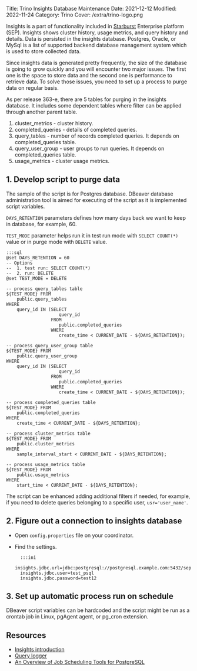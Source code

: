 Title: Trino Insights Database Maintenance
Date: 2021-12-12
Modified: 2022-11-24
Category: Trino
Cover: /extra/trino-logo.png

Insights is a part of functionality included in [Starburst](https://www.starburst.io/) Enterprise platform (SEP). Insights shows cluster history, usage metrics, and query history and details. Data is persisted in the insights database. Postgres, Oracle, or MySql is a list of supported backend database management system which is used to store collected data.

Since insights data is generated pretty frequently, the size of the database is going to grow quickly and you will encounter two major issues. The first one is the space to store data and the second one is performance to retrieve data. To solve those issues, you need to set up a process to purge data on regular basis.

As per release 363-e, there are 5 tables for purging in the insights database. It includes some dependent tables where filter can be applied through another parent table.

1. cluster_metrics - cluster history.
2. completed_queries - details of completed queries.
3. query_tables - number of records completed queries. It depends on completed_queries table.
4. query_user_group - user groups to run queries. It depends on completed_queries table.
5. usage_metrics - cluster usage metrics.

## 1. Develop script to purge data

The sample of the script is for Postgres database. DBeaver database administration tool is aimed for executing of the script as it is implemented script variables. 

`DAYS_RETENTION` parameters defines how many days back we want to keep in database, for example, 60.

`TEST_MODE` parameter helps run it in test run mode with `SELECT COUNT(*)` value or in purge mode with `DELETE` value.

    :::sql
    @set DAYS_RETENTION = 60
    -- Options
    --  1. test run: SELECT COUNT(*)
    --  2. run: DELETE
    @set TEST_MODE = DELETE

    -- process query_tables table
    ${TEST_MODE} FROM 
        public.query_tables 
    WHERE 
        query_id IN (SELECT 
                        query_id 
                     FROM 
                        public.completed_queries
                     WHERE 
                        create_time < CURRENT_DATE - ${DAYS_RETENTION});

    -- process query_user_group table
    ${TEST_MODE} FROM 
        public.query_user_group 
    WHERE 
        query_id IN (SELECT 
                        query_id 
                     FROM 
                        public.completed_queries
                     WHERE 
                        create_time < CURRENT_DATE - ${DAYS_RETENTION});

    -- process completed_queries table
    ${TEST_MODE} FROM 
        public.completed_queries
    WHERE 
        create_time < CURRENT_DATE - ${DAYS_RETENTION};
        
    -- process cluster_metrics table
    ${TEST_MODE} FROM 
        public.cluster_metrics
    WHERE 
        sample_interval_start < CURRENT_DATE - ${DAYS_RETENTION};
        
    -- process usage_metrics table
    ${TEST_MODE} FROM 
        public.usage_metrics
    WHERE 
        start_time < CURRENT_DATE - ${DAYS_RETENTION};
    
The script can be enhanced adding additional filters if needed, for example, if you need to delete queries belonging to a specific user, `usr='user_name'`.

## 2. Figure out a connection to insights database

* Open `config.properties` file on your coordinator. 
* Find the settings.

        :::ini
        insights.jdbc.url=jdbc:postgresql://postgresql.example.com:5432/sepquerylogger
        insights.jdbc.user=test_psql
        insights.jdbc.password=test12 

## 3. Set up automatic process run on schedule

DBeaver script variables can be hardcoded and the script might be run as a crontab job in Linux, pgAgent agent, or pg_cron extension.

## Resources
* [Insights introduction](https://docs.starburst.io/latest/insights/index.html#insights-configuration)
* [Query logger](https://docs.starburst.io/latest/admin/query-logger.html)
* [An Overview of Job Scheduling Tools for PostgreSQL](https://severalnines.com/database-blog/overview-job-scheduling-tools-postgresql)


